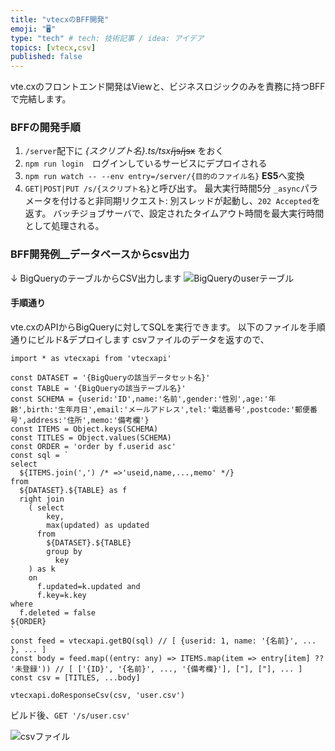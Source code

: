 ```yaml
---
title: "vtecxのBFF開発"
emoji: "🖥"
type: "tech" # tech: 技術記事 / idea: アイデア
topics: [vtecx,csv]
published: false
---
```

vte.cxのフロントエンド開発はViewと、ビジネスロジックのみを責務に持つBFFで完結します。
### BFFの開発手順
1. `/server`配下に *{スクリプト名}.ts/tsx*~~/js/jsx~~ をおく
2. `npm run login`　ログインしているサービスにデプロイされる
3. `npm run watch -- --env entry=/server/{目的のファイル名}` **ES5**へ変換
4. `GET|POST|PUT /s/{スクリプト名}`と呼び出す。 最大実行時間5分
`_async`パラメータを付けると非同期リクエスト: 別スレッドが起動し、`202 Accepted`を返す。 バッチジョブサーバで、設定されたタイムアウト時間を最大実行時間として処理される。

### BFF開発例__データベースからcsv出力
↓ BigQueryのテーブルからCSV出力します
![BigQueryのuserテーブル](/user_csv.png)
#### 手順通り
vte.cxのAPIからBigQueryに対してSQLを実行できます。
以下のファイルを手順通りにビルド&デプロイします
csvファイルのデータを返すので、
```ts: user.csv.ts
import * as vtecxapi from 'vtecxapi'

const DATASET = '{BigQueryの該当データセット名}'
const TABLE = '{BigQueryの該当テーブル名}'
const SCHEMA = {userid:'ID',name:'名前',gender:'性別',age:'年齢',birth:'生年月日',email:'メールアドレス',tel:'電話番号',postcode:'郵便番号',address:'住所',memo:'備考欄'}
const ITEMS = Object.keys(SCHEMA)
const TITLES = Object.values(SCHEMA)
const ORDER = 'order by f.userid asc'
const sql = `
select
  ${ITEMS.join(',') /* =>'useid,name,...,memo' */}
from
  ${DATASET}.${TABLE} as f
  right join
    ( select
        key,
        max(updated) as updated
      from
        ${DATASET}.${TABLE}
        group by
          key
    ) as k
    on
      f.updated=k.updated and
      f.key=k.key
where
  f.deleted = false
${ORDER}
`
const feed = vtecxapi.getBQ(sql) // [ {userid: 1, name: '{名前}', ... }, ... ]
const body = feed.map((entry: any) => ITEMS.map(item => entry[item] ?? '未登録')) // [ ['{ID}', '{名前}', ..., '{備考欄}'], ["], ["], ... ]
const csv = [TITLES, ...body]

vtecxapi.doResponseCsv(csv, 'user.csv')
```
ビルド後、`GET '/s/user.csv'`

![csvファイル](/user_csv.png)